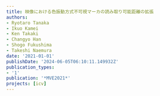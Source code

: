 ```yaml
---
title: 映像における色振動方式不可視マーカの読み取り可能距離の拡張
authors:
- Ryotaro Tanaka
- Ikuo Kamei
- Ken Takaki
- Changyo Han
- Shogo Fukushima
- Takeshi Naemura
date: '2021-01-01'
publishDate: '2024-06-05T06:10:11.149932Z'
publication_types:
- '1'
publication: '*MVE2021*'
projects: [icv]
---
```

